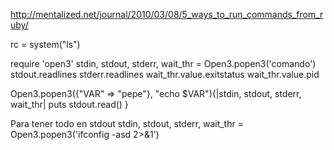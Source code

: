 http://mentalized.net/journal/2010/03/08/5_ways_to_run_commands_from_ruby/

rc = system("ls")


require 'open3'
stdin, stdout, stderr, wait_thr = Open3.popen3('comando')
stdout.readlines
stderr.readlines
wait_thr.value.exitstatus
wait_thr.value.pid

Open3.popen3({"VAR" => "pepe"}, "echo $VAR"){|stdin, stdout, stderr, wait_thr|
  puts stdout.read()
}


Para tener todo en stdout
stdin, stdout, stderr, wait_thr = Open3.popen3('ifconfig -asd 2>&1')
